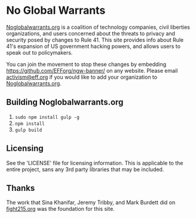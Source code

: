 # No Global Warrants

[Noglobalwarrants.org](https://noglobalwarrants.org) is a coalition of technology companies, civil liberties organizations, and users concerned about the threats to privacy and security posed by changes to Rule 41.  This site provides info about Rule 41's expansion of US government hacking powers, and allows users to speak out to policymakers.

You can join the movement to stop these changes by embedding https://github.com/EFForg/ngw-banner/ on any website.  Please email activism@eff.org if you would like to add your organization to [Noglobalwarrants.org](https://noglobalwarrants.org).

## Building Noglobalwarrants.org

1. `sudo npm install gulp -g`
2. `npm install`
3. `gulp build`

## Licensing

See the 'LICENSE' file for licensing information. This is applicable to the entire project, sans any 3rd party libraries that may be included.

## Thanks

The work that Sina Khanifar, Jeremy Tribby, and Mark Burdett did on [fight215.org](https://fight215.org) was the foundation for this site.
